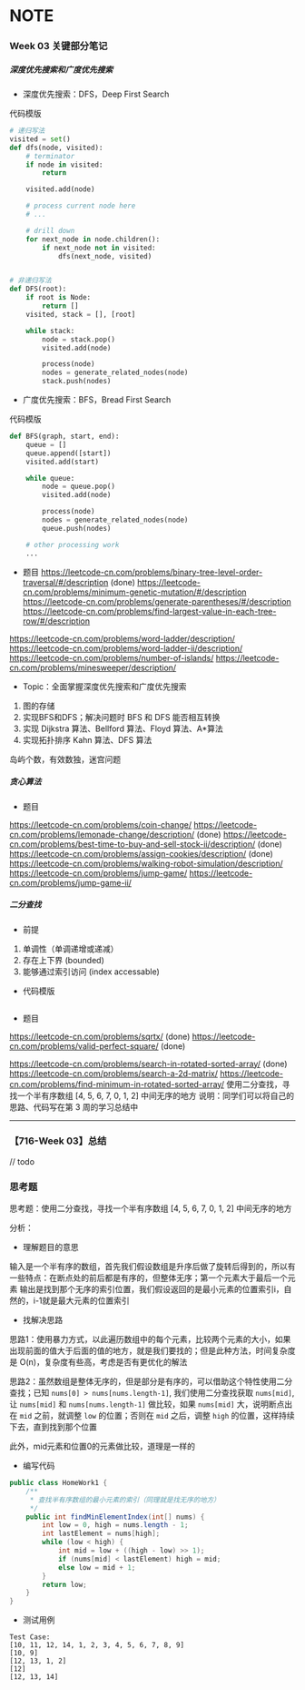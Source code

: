 # NOTE

### Week 03 关键部分笔记

##### 深度优先搜索和广度优先搜索

- 深度优先搜索：DFS，Deep First Search

代码模版

```python
# 递归写法
visited = set()
def dfs(node, visited):
    # terminator
    if node in visited:
        return

    visited.add(node)

    # process current node here
    # ...

    # drill down
    for next_node in node.children():
        if next_node not in visited:
            dfs(next_node, visited)


# 非递归写法
def DFS(root):
    if root is Node:
        return []
    visited, stack = [], [root]

    while stack:
        node = stack.pop()
        visited.add(node)

        process(node)
        nodes = generate_related_nodes(node) 
		stack.push(nodes) 

```

- 广度优先搜索：BFS，Bread First Search

代码模版

```python
def BFS(graph, start, end):
	queue = [] 
	queue.append([start]) 
	visited.add(start)

	while queue: 
		node = queue.pop() 
		visited.add(node)

		process(node) 
		nodes = generate_related_nodes(node) 
		queue.push(nodes)

	# other processing work 
	...
```

- 题目
https://leetcode-cn.com/problems/binary-tree-level-order-traversal/#/description  (done)
https://leetcode-cn.com/problems/minimum-genetic-mutation/#/description
https://leetcode-cn.com/problems/generate-parentheses/#/description
https://leetcode-cn.com/problems/find-largest-value-in-each-tree-row/#/description

https://leetcode-cn.com/problems/word-ladder/description/
https://leetcode-cn.com/problems/word-ladder-ii/description/
https://leetcode-cn.com/problems/number-of-islands/
https://leetcode-cn.com/problems/minesweeper/description/

- Topic：全面掌握深度优先搜索和广度优先搜索

1. 图的存储
2. 实现BFS和DFS；解决问题时 BFS 和 DFS 能否相互转换
3. 实现 Dijkstra 算法、Bellford 算法、Floyd 算法、A*算法
4. 实现拓扑排序 Kahn 算法、DFS 算法

岛屿个数，有效数独，迷宫问题

##### 贪心算法

- 题目

https://leetcode-cn.com/problems/coin-change/
https://leetcode-cn.com/problems/lemonade-change/description/  (done)
https://leetcode-cn.com/problems/best-time-to-buy-and-sell-stock-ii/description/ (done)
https://leetcode-cn.com/problems/assign-cookies/description/  (done)
https://leetcode-cn.com/problems/walking-robot-simulation/description/
https://leetcode-cn.com/problems/jump-game/ 
https://leetcode-cn.com/problems/jump-game-ii/

##### 二分查找

- 前提

1. 单调性（单调递增或递减）
2. 存在上下界 (bounded)
3. 能够通过索引访问 (index accessable)

- 代码模版

```

```

- 题目

https://leetcode-cn.com/problems/sqrtx/   (done)
https://leetcode-cn.com/problems/valid-perfect-square/  (done)

https://leetcode-cn.com/problems/search-in-rotated-sorted-array/  (done)
https://leetcode-cn.com/problems/search-a-2d-matrix/
https://leetcode-cn.com/problems/find-minimum-in-rotated-sorted-array/
使用二分查找，寻找一个半有序数组 [4, 5, 6, 7, 0, 1, 2] 中间无序的地方
说明：同学们可以将自己的思路、代码写在第 3 周的学习总结中

--- 

### 【716-Week 03】总结

// todo

### 思考题

思考题：使用二分查找，寻找一个半有序数组 [4, 5, 6, 7, 0, 1, 2] 中间无序的地方

分析：

- 理解题目的意思

输入是一个半有序的数组，首先我们假设数组是升序后做了旋转后得到的，所以有一些特点：在断点处的前后都是有序的，但整体无序；第一个元素大于最后一个元素
输出是找到那个无序的索引位置，我们假设返回的是最小元素的位置索引i，自然的，i-1就是最大元素的位置索引

- 找解决思路

思路1：使用暴力方式，以此遍历数组中的每个元素，比较两个元素的大小，如果出现前面的值大于后面的值的地方，就是我们要找的；但是此种方法，时间复杂度是 O(n)，复杂度有些高，考虑是否有更优化的解法

思路2：虽然数组是整体无序的，但是部分是有序的，可以借助这个特性使用二分查找；已知 `nums[0] > nums[nums.length-1]`, 我们使用二分查找获取 `nums[mid]`, 让 `nums[mid]` 和 `nums[nums.length-1]` 做比较，如果 `nums[mid]` 大，说明断点出在 `mid` 之前，就调整 `low` 的位置；否则在 `mid` 之后，调整 `high` 的位置，这样持续下去，直到找到那个位置

此外，mid元素和位置0的元素做比较，道理是一样的

- 编写代码

```java
public class HomeWork1 {
    /**
     * 查找半有序数组的最小元素的索引（同理就是找无序的地方）
     */
    public int findMinElementIndex(int[] nums) {
        int low = 0, high = nums.length - 1;
        int lastElement = nums[high];
        while (low < high) {
            int mid = low + ((high - low) >> 1);
            if (nums[mid] < lastElement) high = mid;
            else low = mid + 1;
        }
        return low;
    }
}
```

- 测试用例

```
Test Case:
[10, 11, 12, 14, 1, 2, 3, 4, 5, 6, 7, 8, 9]
[10, 9]
[12, 13, 1, 2]
[12]
[12, 13, 14]
```

